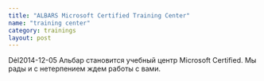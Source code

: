 ```yaml
---
title: "ALBARS Microsoft Certified Training Center"
name: "training center"
category: trainings
layout: post
---
```


Dėl2014-12-05 Альбар становится учебный центр Microsoft Certified. Мы рады и с нетерпением ждем работы с вами.